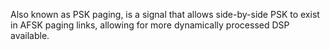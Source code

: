 Also known as PSK paging, is a signal that allows side-by-side PSK to exist in AFSK paging links, allowing for more dynamically processed DSP available.